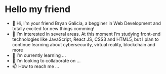 # Hello my friend
- 👋 Hi, I’m your friend Bryan Galicia, a begginer in Web Development and totally excited for new things comming!
- 👀 I’m interested in several areas. At this moment I’m studying front-end technologies like JavaScript, React JS, CSS3 and HTML5, 
but I plan to continue learning about cybersecurity, virtual reality, blockchain and more
- 🌱 I’m currently learning ...
- 💞️ I’m looking to collaborate on ...
- 📫 How to reach me ...

<!---
BryanGalicia23/BryanGalicia23 is a ✨ special ✨ repository because its `README.md` (this file) appears on your GitHub profile.
You can click the Preview link to take a look at your changes.
--->
